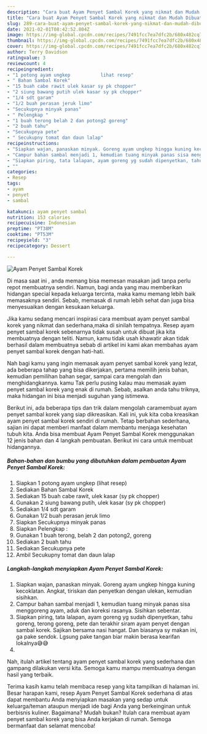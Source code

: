 ```yaml
---
description: "Cara buat Ayam Penyet Sambal Korek yang nikmat dan Mudah Dibuat"
title: "Cara buat Ayam Penyet Sambal Korek yang nikmat dan Mudah Dibuat"
slug: 289-cara-buat-ayam-penyet-sambal-korek-yang-nikmat-dan-mudah-dibuat
date: 2021-02-01T08:42:52.804Z
image: https://img-global.cpcdn.com/recipes/7491fcc7ea7dfc2b/680x482cq70/ayam-penyet-sambal-korek-foto-resep-utama.jpg
thumbnail: https://img-global.cpcdn.com/recipes/7491fcc7ea7dfc2b/680x482cq70/ayam-penyet-sambal-korek-foto-resep-utama.jpg
cover: https://img-global.cpcdn.com/recipes/7491fcc7ea7dfc2b/680x482cq70/ayam-penyet-sambal-korek-foto-resep-utama.jpg
author: Terry Davidson
ratingvalue: 3
reviewcount: 4
recipeingredient:
- "1 potong ayam ungkep           lihat resep"
- " Bahan Sambal Korek"
- "15 buah cabe rawit ulek kasar sy pk chopper"
- "2 siung bawang putih ulek kasar sy pk chopper"
- "1/4 sdt garam"
- "1/2 buah perasan jeruk limo"
- "Secukupnya minyak panas"
- " Pelengkap "
- "1 buah terong belah 2 dan potong2 goreng"
- "2 buah tahu"
- "Secukupnya pete"
- " Secukupny tomat dan daun lalap"
recipeinstructions:
- "Siapkan wajan, panaskan minyak. Goreng ayam ungkep hingga kuning kecoklatan. Angkat, tiriskan dan penyetkan dengan ulekan, kemudian sisihkan."
- "Campur bahan sambal menjadi 1, kemudian tuang minyak panas sisa menggoreng ayam, aduk dan koreksi rasanya. Sisihkan sebentar."
- "Siapkan piring, tata lalapan, ayam goreng yg sudah dipenyetkan, tahu goreng, terong goreng, pete dan terakhir siram ayam penyet dengan sambal korek. Sajikan bersama nasi hangat. Dan biasanya sy makan ini, ga pake sendok. Lgsung pake tangan biar makin berasa kearifan lokalnya😅😅"
- ""
categories:
- Resep
tags:
- ayam
- penyet
- sambal

katakunci: ayam penyet sambal 
nutrition: 153 calories
recipecuisine: Indonesian
preptime: "PT38M"
cooktime: "PT53M"
recipeyield: "3"
recipecategory: Dessert

---
```



![Ayam Penyet Sambal Korek](https://img-global.cpcdn.com/recipes/7491fcc7ea7dfc2b/680x482cq70/ayam-penyet-sambal-korek-foto-resep-utama.jpg)

Di masa  saat ini , anda memang bisa memesan masakan jadi tanpa perlu repot membuatnya sendiri. Namun, bagi anda yang mau memberikan hidangan special kepada keluarga tercinta, maka kamu memang lebih baik memasaknya sendiri. Sebab, memasak di rumah lebih sehat dan juga bisa menyesuaikan dengan kesukaan keluarga.

Jika kamu sedang mencari inspirasi cara membuat ayam penyet sambal korek yang nikmat dan sederhana,maka di sinilah tempatnya. Resep ayam penyet sambal korek  sebenarnya tidak susah untuk dibuat jika kita membuatnya dengan teliti. Namun, kamu tidak usah khawatir akan tidak berhasil dalam membuatnya 
sebab di artikel ini kami akan membahas ayam penyet sambal korek dengan hati-hati.  



Nah bagi kamu yang ingin memasak ayam penyet sambal korek yang lezat, ada beberapa tahap yang bisa dikerjakan, pertama memilih jenis bahan, kemudian pemilihan bahan segar, sampai cara mengolah dan menghidangkannya. kamu Tak perlu pusing kalau mau memasak ayam penyet sambal korek yang enak di rumah. Sebab, asalkan anda  tahu triknya, maka hidangan ini bisa menjadi suguhan yang istimewa.

Berikut ini, ada beberapa tips dan trik dalam mengolah caramembuat ayam penyet sambal korek yang siap dikreasikan. Kali ini, yuk kita coba kreasikan ayam penyet sambal korek sendiri di rumah. Tetap berbahan sederhana, sajian ini dapat memberi manfaat dalam membantu menjaga kesehatan tubuh kita. Anda bisa membuat Ayam Penyet Sambal Korek menggunakan 12 jenis bahan dan 4 langkah pembuatan. Berikut ini cara untuk membuat hidangannya.

<!--inarticleads1-->

##### Bahan-bahan dan bumbu yang dibutuhkan dalam pembuatan Ayam Penyet Sambal Korek:

1. Siapkan 1 potong ayam ungkep           (lihat resep)
1. Sediakan  Bahan Sambal Korek
1. Sediakan 15 buah cabe rawit, ulek kasar (sy pk chopper)
1. Gunakan 2 siung bawang putih, ulek kasar (sy pk chopper)
1. Sediakan 1/4 sdt garam
1. Gunakan 1/2 buah perasan jeruk limo
1. Siapkan Secukupnya minyak panas
1. Siapkan  Pelengkap :
1. Gunakan 1 buah terong, belah 2 dan potong2, goreng
1. Sediakan 2 buah tahu
1. Sediakan Secukupnya pete
1. Ambil  Secukupny tomat dan daun lalap




<!--inarticleads2-->

##### Langkah-langkah menyiapkan Ayam Penyet Sambal Korek:

1. Siapkan wajan, panaskan minyak. Goreng ayam ungkep hingga kuning kecoklatan. Angkat, tiriskan dan penyetkan dengan ulekan, kemudian sisihkan.
1. Campur bahan sambal menjadi 1, kemudian tuang minyak panas sisa menggoreng ayam, aduk dan koreksi rasanya. Sisihkan sebentar.
1. Siapkan piring, tata lalapan, ayam goreng yg sudah dipenyetkan, tahu goreng, terong goreng, pete dan terakhir siram ayam penyet dengan sambal korek. Sajikan bersama nasi hangat. Dan biasanya sy makan ini, ga pake sendok. Lgsung pake tangan biar makin berasa kearifan lokalnya😅😅
1. 




Nah, itulah artikel tentang  ayam penyet sambal korek  yang sederhana dan gampang dilakukan versi kita. Semoga kamu mampu membuatnya dengan hasil yang terbaik. 

Terima kasih kamu telah membaca resep yang kita tampilkan di halaman ini. Besar harapan kami, resep  Ayam Penyet Sambal Korek sederhana di atas dapat membantu Anda menyiapkan masakan yang sedap untuk keluarga/teman ataupun menjadi ide bagi Anda yang berkeinginan untuk berbisnis kuliner. Bagaimana? Mudah bukan? Itulah cara membuat ayam penyet sambal korek yang bisa Anda kerjakan di rumah. Semoga bermanfaat dan selamat mencoba!

